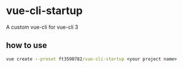 # vue-cli-startup
A custom vue-cli for vue-cli 3

## how to use

```cmd
vue create --preset ft3590782/vue-cli-startup <your project name>      
```
